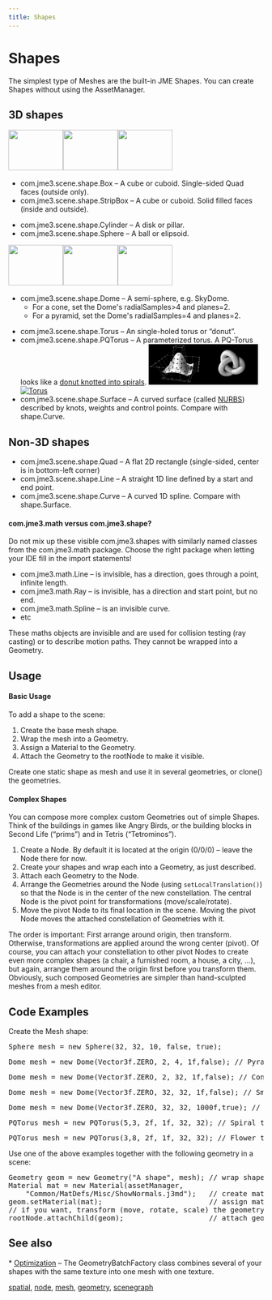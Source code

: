 ```yaml
---
title: Shapes
---
```

<h1 class="sectionedit1" id="shapes">Shapes</h1>
<div class="level1">

<p>
The simplest type of Meshes are the built-in JME Shapes. You can create Shapes without using the AssetManager.
</p>

</div>
<!-- EDIT1 SECTION "Shapes" [1-133] -->
<h2 class="sectionedit2" id="d_shapes">3D shapes</h2>
<div class="level2">

<p>
<a href="/resources/fetch.php" class="media" title="http://www.jmonkeyengine.com/jme/wiki-data/userref/sphere.png"><img src="/resources/fetch.php" class="mediaright" alt="" width="108" height="80" /></a><a href="/resources/fetch.php" class="media" title="http://www.jmonkeyengine.com/jme/wiki-data/userref/cylinder.png"><img src="/resources/fetch.php" class="mediaright" alt="" width="108" height="80" /></a><a href="/resources/fetch.php" class="media" title="http://www.jmonkeyengine.com/jme/wiki-data/userref/box.png"><img src="/resources/fetch.php" class="mediaright" alt="" width="108" height="80" /></a>
</p>
<ul>
<li class="level1"><div class="li"> com.jme3.scene.shape.Box – A cube or cuboid. Single-sided Quad faces (outside only). </div>
</li>
<li class="level1"><div class="li"> com.jme3.scene.shape.StripBox – A cube or cuboid. Solid filled faces (inside and outside).</div>
</li>
</ul>
<ul>
<li class="level1"><div class="li"> com.jme3.scene.shape.Cylinder – A disk or pillar.</div>
</li>
<li class="level1"><div class="li"> com.jme3.scene.shape.Sphere – A ball or elipsoid. </div>
</li>
</ul>

<p>
<a href="/resources/fetch.php" class="media" title="http://www.jmonkeyengine.com/jme/wiki-data/userref/pyramid.png"><img src="/resources/fetch.php" class="mediaright" alt="" width="108" height="80" /></a><a href="/resources/fetch.php" class="media" title="http://www.jmonkeyengine.com/jme/wiki-data/userref/cone.png"><img src="/resources/fetch.php" class="mediaright" alt="" width="108" height="80" /></a><a href="/resources/fetch.php" class="media" title="http://www.jmonkeyengine.com/jme/wiki-data/userref/dome.png"><img src="/resources/fetch.php" class="mediaright" alt="" width="108" height="80" /></a>
</p>
<ul>
<li class="level1"><div class="li"> com.jme3.scene.shape.Dome – A semi-sphere, e.g. SkyDome.</div>
<ul>
<li class="level2"><div class="li"> For a cone, set the Dome's radialSamples&gt;4 and planes=2. </div>
</li>
<li class="level2"><div class="li"> For a pyramid, set the Dome's radialSamples=4 and planes=2. </div>
</li>
</ul>
</li>
</ul>
<ul>
<li class="level1"><div class="li"> com.jme3.scene.shape.Torus – An single-holed torus or “donut”.</div>
</li>
<li class="level1"><div class="li"> com.jme3.scene.shape.PQTorus – A parameterized torus. A PQ-Torus looks like a <a href="http://en.wikipedia.org/wiki/Torus_knot" class="urlextern" title="http://en.wikipedia.org/wiki/Torus_knot" rel="nofollow">donut knotted into spirals</a>. <a href="/resources/jme3-advanced-nurbs_3-d_surface.png" class="media" title="jme3:advanced:nurbs_3-d_surface.png"><img src="/resources/jme3-advanced-nurbs_3-d_surface.png" class="mediaright" title="NURBS surface" alt="NURBS surface" width="108" height="80" /></a><a href="/resources/jme3-advanced-220px-trefoil_knot_arb.png" class="media" title="jme3:advanced:220px-trefoil_knot_arb.png"><img src="/resources/jme3-advanced-220px-trefoil_knot_arb.png" class="mediaright" title="PQ torus knoz" alt="PQ torus knoz" width="108" height="80" /></a><a href="/resources/fetch.php" class="media" title="http://i204.photobucket.com/albums/bb19/mike_ch_1/torus.png"><img src="/resources/fetch.php" class="mediaright" title="Torus" alt="Torus" width="108" height="80" /></a></div>
</li>
<li class="level1"><div class="li"> com.jme3.scene.shape.Surface – A curved surface (called <a href="http://en.wikipedia.org/wiki/File:NURBS_3-D_surface.gif" class="urlextern" title="http://en.wikipedia.org/wiki/File:NURBS_3-D_surface.gif" rel="nofollow">NURBS</a>) described by knots, weights and control points. Compare with shape.Curve.</div>
</li>
</ul>

</div>
<!-- EDIT2 SECTION "3D shapes" [134-1719] -->
<h2 class="sectionedit3" id="non-3d_shapes">Non-3D shapes</h2>
<div class="level2">
<ul>
<li class="level1"><div class="li"> com.jme3.scene.shape.Quad – A flat 2D rectangle (single-sided, center is in bottom-left corner)</div>
</li>
<li class="level1"><div class="li"> com.jme3.scene.shape.Line – A straight 1D line defined by a start and end point.</div>
</li>
<li class="level1"><div class="li"> com.jme3.scene.shape.Curve – A curved 1D spline. Compare with shape.Surface.</div>
</li>
</ul>

</div>

<h4 id="comjme3math_versus_comjme3shape">com.jme3.math versus com.jme3.shape?</h4>
<div class="level4">

<p>
Do not mix up these visible com.jme3.shapes with similarly named classes from the com.jme3.math package. Choose the right package when letting your IDE fill in the import statements!
</p>
<ul>
<li class="level1"><div class="li"> com.jme3.math.Line – is invisible, has a direction, goes through a point, infinite length.</div>
</li>
<li class="level1"><div class="li"> com.jme3.math.Ray – is invisible, has a direction and start point, but no end.</div>
</li>
<li class="level1"><div class="li"> com.jme3.math.Spline – is an invisible curve.</div>
</li>
<li class="level1"><div class="li"> etc</div>
</li>
</ul>

<p>
These maths objects are invisible and are used for collision testing (ray casting) or to describe motion paths. They cannot be wrapped into a Geometry.
</p>

</div>
<!-- EDIT3 SECTION "Non-3D shapes" [1720-2635] -->
<h2 class="sectionedit4" id="usage">Usage</h2>
<div class="level2">

</div>

<h4 id="basic_usage">Basic Usage</h4>
<div class="level4">

<p>
To add a shape to the scene:
</p>
<ol>
<li class="level1"><div class="li"> Create the base mesh shape.</div>
</li>
<li class="level1"><div class="li"> Wrap the mesh into a Geometry.</div>
</li>
<li class="level1"><div class="li"> Assign a Material to the Geometry.</div>
</li>
<li class="level1"><div class="li"> Attach the Geometry to the rootNode to make it visible.</div>
</li>
</ol>

<p>
</p><p></p><div class="notetip">Create one static shape as mesh and use it in several geometries, or clone() the geometries.
</div>


</div>

<h4 id="complex_shapes">Complex Shapes</h4>
<div class="level4">

<p>
You can compose more complex custom Geometries out of simple Shapes. Think of the buildings in games like Angry Birds, or the building blocks in Second Life (“prims”) and in Tetris (“Tetrominos”).
</p>
<ol>
<li class="level1"><div class="li"> Create a Node. By default it is located at the origin (0/0/0) – leave the Node there for now.</div>
</li>
<li class="level1"><div class="li"> Create your shapes and wrap each into a Geometry, as just described.</div>
</li>
<li class="level1"><div class="li"> Attach each Geometry to the Node.</div>
</li>
<li class="level1"><div class="li"> Arrange the Geometries around the Node (using <code>setLocalTranslation()</code>) so that the Node is in the center of the new constellation. The central Node is the pivot point for transformations (move/scale/rotate).</div>
</li>
<li class="level1"><div class="li"> Move the pivot Node to its final location in the scene. Moving the pivot Node moves the attached constellation of Geometries with it.</div>
</li>
</ol>

<p>
The order is important: First arrange around origin, then transform. Otherwise, transformations are applied around the wrong center (pivot). Of course, you can attach your constellation to other pivot Nodes to create even more complex shapes (a chair, a furnished room, a house, a city, …), but again, arrange them around the origin first before you transform them. Obviously, such composed Geometries are simpler than hand-sculpted meshes from a mesh editor.
</p>

</div>
<!-- EDIT4 SECTION "Usage" [2636-4228] -->
<h2 class="sectionedit5" id="code_examples">Code Examples</h2>
<div class="level2">

<p>
Create the Mesh shape:
</p>
<pre class="code java">Sphere mesh <span class="sy0">=</span> <span class="kw1">new</span> Sphere<span class="br0">(</span><span class="nu0">32</span>, <span class="nu0">32</span>, <span class="nu0">10</span>, <span class="kw2">false</span>, <span class="kw2">true</span><span class="br0">)</span><span class="sy0">;</span></pre>
<pre class="code java">Dome mesh <span class="sy0">=</span> <span class="kw1">new</span> Dome<span class="br0">(</span>Vector3f.<span class="me1">ZERO</span>, <span class="nu0">2</span>, <span class="nu0">4</span>, 1f,<span class="kw2">false</span><span class="br0">)</span><span class="sy0">;</span> <span class="co1">// Pyramid</span></pre>
<pre class="code java">Dome mesh <span class="sy0">=</span> <span class="kw1">new</span> Dome<span class="br0">(</span>Vector3f.<span class="me1">ZERO</span>, <span class="nu0">2</span>, <span class="nu0">32</span>, 1f,<span class="kw2">false</span><span class="br0">)</span><span class="sy0">;</span> <span class="co1">// Cone</span></pre>
<pre class="code java">Dome mesh <span class="sy0">=</span> <span class="kw1">new</span> Dome<span class="br0">(</span>Vector3f.<span class="me1">ZERO</span>, <span class="nu0">32</span>, <span class="nu0">32</span>, 1f,<span class="kw2">false</span><span class="br0">)</span><span class="sy0">;</span> <span class="co1">// Small hemisphere</span></pre>
<pre class="code java">Dome mesh <span class="sy0">=</span> <span class="kw1">new</span> Dome<span class="br0">(</span>Vector3f.<span class="me1">ZERO</span>, <span class="nu0">32</span>, <span class="nu0">32</span>, 1000f,<span class="kw2">true</span><span class="br0">)</span><span class="sy0">;</span> <span class="co1">// SkyDome</span></pre>
<pre class="code java">PQTorus mesh <span class="sy0">=</span> <span class="kw1">new</span> PQTorus<span class="br0">(</span><span class="nu0">5</span>,<span class="nu0">3</span>, 2f, 1f, <span class="nu0">32</span>, <span class="nu0">32</span><span class="br0">)</span><span class="sy0">;</span> <span class="co1">// Spiral torus</span></pre>
<pre class="code java">PQTorus mesh <span class="sy0">=</span> <span class="kw1">new</span> PQTorus<span class="br0">(</span><span class="nu0">3</span>,<span class="nu0">8</span>, 2f, 1f, <span class="nu0">32</span>, <span class="nu0">32</span><span class="br0">)</span><span class="sy0">;</span> <span class="co1">// Flower torus</span></pre>

<p>
Use one of the above examples together with the following geometry in a scene:
</p>
<pre class="code java">Geometry geom <span class="sy0">=</span> <span class="kw1">new</span> Geometry<span class="br0">(</span><span class="st0">"A shape"</span>, mesh<span class="br0">)</span><span class="sy0">;</span> <span class="co1">// wrap shape into geometry</span>
Material mat <span class="sy0">=</span> <span class="kw1">new</span> Material<span class="br0">(</span>assetManager,      
    <span class="st0">"Common/MatDefs/Misc/ShowNormals.j3md"</span><span class="br0">)</span><span class="sy0">;</span>   <span class="co1">// create material</span>
geom.<span class="me1">setMaterial</span><span class="br0">(</span>mat<span class="br0">)</span><span class="sy0">;</span>                         <span class="co1">// assign material to geometry</span>
<span class="co1">// if you want, transform (move, rotate, scale) the geometry.</span>
rootNode.<span class="me1">attachChild</span><span class="br0">(</span>geom<span class="br0">)</span><span class="sy0">;</span>                    <span class="co1">// attach geometry to a node</span></pre>

</div>
<!-- EDIT5 SECTION "Code Examples" [4229-5359] -->
<h2 class="sectionedit6" id="see_also">See also</h2>
<div class="level2">

<p>
* <a href="/jme3/intermediate/optimization.html" class="wikilink1" title="jme3:intermediate:optimization">Optimization</a> – The GeometryBatchFactory class combines several of your shapes with the same texture into one mesh with one texture.
</p>
<div class="tags"><span>
	<a href="/tag/spatial.html" class="wikilink1" title="tag:spatial" rel="tag">spatial</a>,
	<a href="/tag/node.html" class="wikilink1" title="tag:node" rel="tag">node</a>,
	<a href="/tag/mesh.html" class="wikilink1" title="tag:mesh" rel="tag">mesh</a>,
	<a href="/tag/geometry.html" class="wikilink1" title="tag:geometry" rel="tag">geometry</a>,
	<a href="/tag/scenegraph.html" class="wikilink1" title="tag:scenegraph" rel="tag">scenegraph</a>
</span></div>

</div>
<!-- EDIT6 SECTION "See also" [5360-] -->
